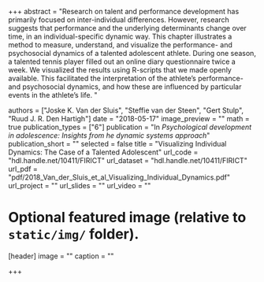 +++
abstract = "Research on talent and performance development has primarily focused on inter-individual differences. However, research suggests that performance and the underlying determinants change over time, in an individual-specific dynamic way. This chapter illustrates a method to measure, understand, and visualize the performance- and psychosocial dynamics of a talented adolescent athlete. During one season, a talented tennis player filled out an online diary questionnaire twice a week. We visualized the results using R-scripts that we made openly available. This facilitated the interpretation of  the athlete’s performance- and psychosocial dynamics, and how these are influenced by particular events in the athlete’s life. "

authors = ["Joske K. Van der Sluis", "Steffie van der Steen", "Gert Stulp", "Ruud J. R. Den Hartigh"]
date = "2018-05-17"
image_preview = ""
math = true
publication_types = ["6"]
publication = "In *Psychological development in adolescence: Insights from he dynamic systems approach*"
publication_short = ""
selected = false
title = "Visualizing Individual Dynamics: The Case of a Talented Adolescent"
url_code = "hdl.handle.net/10411/FIRICT"
url_dataset = "hdl.handle.net/10411/FIRICT"
url_pdf = "pdf/2018_Van_der_Sluis_et_al_Visualizing_Individual_Dynamics.pdf"
url_project = ""
url_slides = ""
url_video = ""

# Optional featured image (relative to `static/img/` folder).
[header]
image = ""
caption = ""

+++
